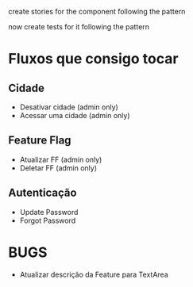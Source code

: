 create stories for the component following the pattern

now create tests for it following the pattern

# Fluxos que consigo tocar

## Cidade
- Desativar cidade (admin only)
- Acessar uma cidade (admin only)

## Feature Flag
- Atualizar FF (admin only)
- Deletar FF (admin only)

## Autenticação
- Update Password
- Forgot Password

# BUGS
- Atualizar descrição da Feature para TextArea
